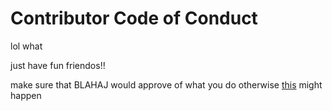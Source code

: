 # Contributor Code of Conduct

lol what

just have fun friendos!!

make sure that BLAHAJ would approve of what you do otherwise [this](https://www.youtube.com/watch?v=5AzT5nQh8bk) might happen 
